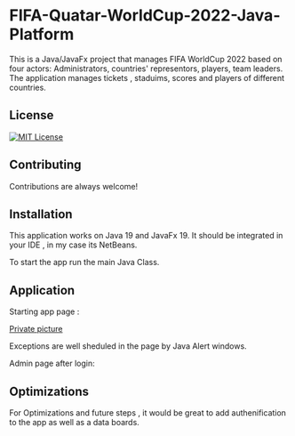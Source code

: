 
# FIFA-Quatar-WorldCup-2022-Java-Platform

This is a Java/JavaFx project that manages FIFA WorldCup 2022 based on four actors: Administrators, countries' representors, players, team leaders. 
The application manages tickets , staduims, scores and players of different countries. 







## License
[![MIT License](https://img.shields.io/badge/License-MIT-green.svg)](https://choosealicense.com/licenses/mit/)


## Contributing

Contributions are always welcome!




## Installation

This application works on Java 19 and JavaFx 19. It should be integrated in your IDE , in my case its NetBeans. 

To start the app run the main Java Class.


## Application
Starting app page : 

[Private picture](https://github.com/ChadiDridi/private-repo-screenshot/main/login.png)

Exceptions are well sheduled in the page by Java Alert windows. 


Admin page after login:



## Optimizations

For Optimizations and future steps , it would be great to add authenification to the app  as well as a data boards. 

